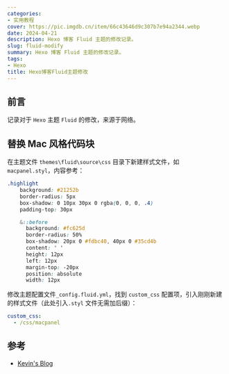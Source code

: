 ```yaml
---
categories: 
- 实用教程
cover: https://pic.imgdb.cn/item/66c43646d9c307b7e94a2344.webp
date: 2024-04-21
description: Hexo 博客 Fluid 主题的修改记录。
slug: fluid-modify
summary: Hexo 博客 Fluid 主题的修改记录。
tags:
- Hexo
title: Hexo博客Fluid主题修改
---
```

## 前言

记录对于 `Hexo` 主题 `Fluid` 的修改，来源于网络。

## 替换 Mac 风格代码块

在主题文件 `themes\fluid\source\css` 目录下新建样式文件，如 `macpanel.styl`，内容参考：

```css
.highlight
    background: #21252b
    border-radius: 5px
    box-shadow: 0 10px 30px 0 rgba(0, 0, 0, .4)
    padding-top: 30px

    &::before
      background: #fc625d
      border-radius: 50%
      box-shadow: 20px 0 #fdbc40, 40px 0 #35cd4b
      content: ' '
      height: 12px
      left: 12px
      margin-top: -20px
      position: absolute
      width: 12px
```

修改主题配置文件`_config.fluid.yml`，找到 `custom_css` 配置项，引入刚刚新建的样式文件（此处引入`.styl` 文件无需加后缀）：

```yaml
custom_css:
  - /css/macpanel
```

## 参考

- [Kevin's Blog](https://blog.kevinchu.top/2023/07/17/hexo-theme-fluid-modify/)